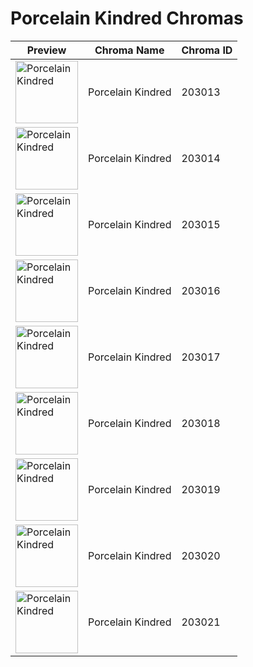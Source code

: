 # Porcelain Kindred Chromas

| Preview | Chroma Name | Chroma ID |
|---|---|---|
| <img src='https://raw.communitydragon.org/latest/plugins/rcp-be-lol-game-data/global/default/v1/champion-chroma-images/203/203013.png' alt='Porcelain Kindred' width='100'> | Porcelain Kindred | 203013 |
| <img src='https://raw.communitydragon.org/latest/plugins/rcp-be-lol-game-data/global/default/v1/champion-chroma-images/203/203014.png' alt='Porcelain Kindred' width='100'> | Porcelain Kindred | 203014 |
| <img src='https://raw.communitydragon.org/latest/plugins/rcp-be-lol-game-data/global/default/v1/champion-chroma-images/203/203015.png' alt='Porcelain Kindred' width='100'> | Porcelain Kindred | 203015 |
| <img src='https://raw.communitydragon.org/latest/plugins/rcp-be-lol-game-data/global/default/v1/champion-chroma-images/203/203016.png' alt='Porcelain Kindred' width='100'> | Porcelain Kindred | 203016 |
| <img src='https://raw.communitydragon.org/latest/plugins/rcp-be-lol-game-data/global/default/v1/champion-chroma-images/203/203017.png' alt='Porcelain Kindred' width='100'> | Porcelain Kindred | 203017 |
| <img src='https://raw.communitydragon.org/latest/plugins/rcp-be-lol-game-data/global/default/v1/champion-chroma-images/203/203018.png' alt='Porcelain Kindred' width='100'> | Porcelain Kindred | 203018 |
| <img src='https://raw.communitydragon.org/latest/plugins/rcp-be-lol-game-data/global/default/v1/champion-chroma-images/203/203019.png' alt='Porcelain Kindred' width='100'> | Porcelain Kindred | 203019 |
| <img src='https://raw.communitydragon.org/latest/plugins/rcp-be-lol-game-data/global/default/v1/champion-chroma-images/203/203020.png' alt='Porcelain Kindred' width='100'> | Porcelain Kindred | 203020 |
| <img src='https://raw.communitydragon.org/latest/plugins/rcp-be-lol-game-data/global/default/v1/champion-chroma-images/203/203021.png' alt='Porcelain Kindred' width='100'> | Porcelain Kindred | 203021 |
